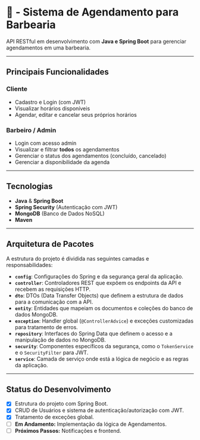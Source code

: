 # 💈 - Sistema de Agendamento para Barbearia


API RESTful em desenvolvimento com **Java e Spring Boot** para gerenciar agendamentos em uma barbearia.

---
## Principais Funcionalidades

### Cliente
* Cadastro e Login (com JWT)
* Visualizar horários disponíveis
* Agendar, editar e cancelar seus próprios horários

### Barbeiro / Admin
* Login com acesso admin
* Visualizar e filtrar **todos** os agendamentos
* Gerenciar o status dos agendamentos (concluído, cancelado)
* Gerenciar a disponibilidade da agenda

---
## Tecnologias

* **Java** & **Spring Boot**
* **Spring Security** (Autenticação com JWT)
* **MongoDB** (Banco de Dados NoSQL)
* **Maven**

---

## Arquitetura de Pacotes

A estrutura do projeto é dividida nas seguintes camadas e responsabilidades:

- **`config`**: Configurações do Spring e da segurança geral da aplicação.
- **`controller`**: Controladores REST que expõem os endpoints da API e recebem as requisições HTTP.
- **`dto`**: DTOs (Data Transfer Objects) que definem a estrutura de dados para a comunicação com a API.
- **`entity`**: Entidades que mapeiam os documentos e coleções do banco de dados MongoDB.
- **`exception`**: Handler global (`@ControllerAdvice`) e exceções customizadas para tratamento de erros.
- **`repository`**: Interfaces do Spring Data que definem o acesso e a manipulação de dados no MongoDB.
- **`security`**: Componentes específicos da segurança, como o `TokenService` e o `SecurityFilter` para JWT.
- **`service`**: Camada de serviço onde está a lógica de negócio e as regras da aplicação.

---

## Status do Desenvolvimento

- [x] Estrutura do projeto com Spring Boot.
- [x] CRUD de Usuários e sistema de autenticação/autorização com JWT.
- [x] Tratamento de exceções global.
- [ ] **Em Andamento:** Implementação da lógica de Agendamentos.
- [ ] **Próximos Passos:** Notificações e frontend.
